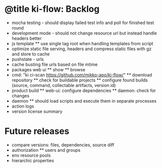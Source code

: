 # @title ki-flow: Backlog

* mocha testing - should display failed test info and poll for finished test round
* development mode - should not change resource url but instead handle headers better
* js template
** use single tag root when handling templates from script
* optimize static file serving, headers and compress static files with gz and store to cache
* pushstate - urls
* cache busting file urls based on file mtime
* packages web ui
** show
** browse
* cmd: "ki ci-scan https://github.com/mikko-apo/ki-flow/"
** download repository
** check for buildable projects
** configure found builds (source, command, collectable artifacts, version id)
* product build
** web-ui: configure dependencies
** daemon: check for changes
* daemon
** should load scripts and execute them in separate processes
* action logs
* version license summary

# Future releases

* compare versions: files, dependencies, source diff
* authorization
** users and groups
* env resource pools
* hierarchic properties
